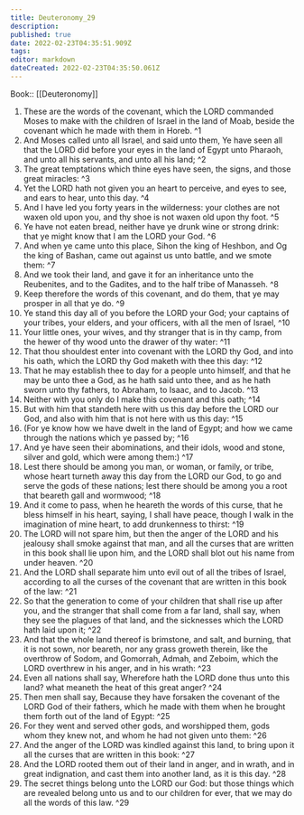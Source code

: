 ```yaml
---
title: Deuteronomy_29
description: 
published: true
date: 2022-02-23T04:35:51.909Z
tags: 
editor: markdown
dateCreated: 2022-02-23T04:35:50.061Z
---
```


 Book:: [[Deuteronomy]]
 1. These are the words of the covenant, which the LORD commanded Moses to make with the children of Israel in the land of Moab, beside the covenant which he made with them in Horeb. ^1
 2. And Moses called unto all Israel, and said unto them, Ye have seen all that the LORD did before your eyes in the land of Egypt unto Pharaoh, and unto all his servants, and unto all his land; ^2
 3. The great temptations which thine eyes have seen, the signs, and those great miracles: ^3
 4. Yet the LORD hath not given you an heart to perceive, and eyes to see, and ears to hear, unto this day. ^4
 5. And I have led you forty years in the wilderness: your clothes are not waxen old upon you, and thy shoe is not waxen old upon thy foot. ^5
 6. Ye have not eaten bread, neither have ye drunk wine or strong drink: that ye might know that I am the LORD your God. ^6
 7. And when ye came unto this place, Sihon the king of Heshbon, and Og the king of Bashan, came out against us unto battle, and we smote them: ^7
 8. And we took their land, and gave it for an inheritance unto the Reubenites, and to the Gadites, and to the half tribe of Manasseh. ^8
 9. Keep therefore the words of this covenant, and do them, that ye may prosper in all that ye do. ^9
 10. Ye stand this day all of you before the LORD your God; your captains of your tribes, your elders, and your officers, with all the men of Israel, ^10
 11. Your little ones, your wives, and thy stranger that is in thy camp, from the hewer of thy wood unto the drawer of thy water: ^11
 12. That thou shouldest enter into covenant with the LORD thy God, and into his oath, which the LORD thy God maketh with thee this day: ^12
 13. That he may establish thee to day for a people unto himself, and that he may be unto thee a God, as he hath said unto thee, and as he hath sworn unto thy fathers, to Abraham, to Isaac, and to Jacob. ^13
 14. Neither with you only do I make this covenant and this oath; ^14
 15. But with him that standeth here with us this day before the LORD our God, and also with him that is not here with us this day: ^15
 16. (For ye know how we have dwelt in the land of Egypt; and how we came through the nations which ye passed by; ^16
 17. And ye have seen their abominations, and their idols, wood and stone, silver and gold, which were among them:) ^17
 18. Lest there should be among you man, or woman, or family, or tribe, whose heart turneth away this day from the LORD our God, to go and serve the gods of these nations; lest there should be among you a root that beareth gall and wormwood; ^18
 19. And it come to pass, when he heareth the words of this curse, that he bless himself in his heart, saying, I shall have peace, though I walk in the imagination of mine heart, to add drunkenness to thirst: ^19
 20. The LORD will not spare him, but then the anger of the LORD and his jealousy shall smoke against that man, and all the curses that are written in this book shall lie upon him, and the LORD shall blot out his name from under heaven. ^20
 21. And the LORD shall separate him unto evil out of all the tribes of Israel, according to all the curses of the covenant that are written in this book of the law: ^21
 22. So that the generation to come of your children that shall rise up after you, and the stranger that shall come from a far land, shall say, when they see the plagues of that land, and the sicknesses which the LORD hath laid upon it; ^22
 23. And that the whole land thereof is brimstone, and salt, and burning, that it is not sown, nor beareth, nor any grass groweth therein, like the overthrow of Sodom, and Gomorrah, Admah, and Zeboim, which the LORD overthrew in his anger, and in his wrath: ^23
 24. Even all nations shall say, Wherefore hath the LORD done thus unto this land? what meaneth the heat of this great anger? ^24
 25. Then men shall say, Because they have forsaken the covenant of the LORD God of their fathers, which he made with them when he brought them forth out of the land of Egypt: ^25
 26. For they went and served other gods, and worshipped them, gods whom they knew not, and whom he had not given unto them: ^26
 27. And the anger of the LORD was kindled against this land, to bring upon it all the curses that are written in this book: ^27
 28. And the LORD rooted them out of their land in anger, and in wrath, and in great indignation, and cast them into another land, as it is this day. ^28
 29. The secret things belong unto the LORD our God: but those things which are revealed belong unto us and to our children for ever, that we may do all the words of this law. ^29
